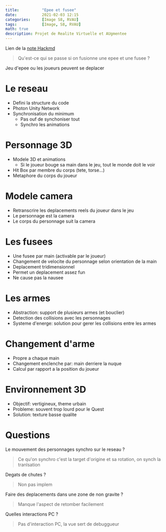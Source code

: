 ```yaml
---
title:          "Epee et fusee"
date:           2021-02-03 12:15
categories:     [Image S8, RVAU]
tags:           [Image, S8, RVAU]
math: true
description: Projet de Realite Virtuelle et AUgmentee
---
```

Lien de la [note Hackmd](https://hackmd.io/@lemasymasa/rJQArWOl_)

> Qu'est-ce qui se passe si on fusionne une epee et une fusee ?

Jeu d'epee ou les joueurs peuvent se deplacer

# Le reseau
* Defini la structure du code
* Photon Unity Network
* Synchronisation du minimum
    * Pas ouf de synchoniser tout
    * Synchro les animations

# Personnage 3D
* Modele 3D et animations
    * Si le joueur bouge sa main dans le jeu, tout le monde doit le voir
* Hit Box par membre du corps (tete, torse...)
* Metaphore du corps du joueur

# Modele camera
* Retranscrire les deplacements reels du joueur dans le jeu
* Le personnage est la camera
* Le corps du personnage suit la camera

# Les fusees
* Une fusee par main (activable par le joueur)
* Changement de velocite du personnage selon orientation de la main
* Deplacement tridimensionnel
* Permet un deplacement assez fun
* Ne cause pas la nausee

# Les armes
* Abstraction: support de plusieurs armes (et bouclier)
* Detection des collisions avec les personnages
* Systeme d'energe: solution pour gerer les collisions entre les armes

# Changement d'arme
* Propre a chaque main
* Changement enclenche par: main derriere la nuque
* Calcul par rapport a la position du joueur

# Environnement 3D
* Objectif: vertigineux, theme urbain
* Probleme: souvent trop lourd pour le Quest
* Solution: texture basse qualite

# Questions
Le mouvement des personnages synchro sur le reseau ?
> Ce qu'on synchro c'est la target d'origine et sa rotation, on synch la tranlsation

Degats de chutes ?
> Non pas implem

Faire des deplacements dans une zone de non gravite ?
> Manque l'aspect de retomber facilement

Quelles interactions PC ?
> Pas d'interaction PC, la vue sert de debuggueur